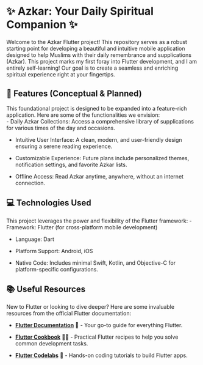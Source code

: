 <h1>✨ Azkar: Your Daily Spiritual Companion ✨</h1>
<p>Welcome to the Azkar Flutter project! This repository serves as a robust starting point for developing a beautiful and intuitive mobile application designed to help Muslims with their daily remembrance and supplications (Azkar). This project marks my first foray into Flutter development, and I am entirely self-learning! Our goal is to create a seamless and enriching spiritual experience right at your fingertips.</p>
<h2>🌟 Features (Conceptual & Planned)</h2>
<p>This foundational project is designed to be expanded into a feature-rich application. Here are some of the functionalities we envision:
    <br>
 -  Daily Azkar Collections: Access a comprehensive library of supplications for various times of the day and occasions.

-  Intuitive User Interface: A clean, modern, and user-friendly design ensuring a serene reading experience.

 -  Customizable Experience: Future plans include personalized themes, notification settings, and favorite Azkar lists.
   
 -  Offline Access: Read Azkar anytime, anywhere, without an internet connection.

</p>
<h2>💻 Technologies Used</h2>
<p>This project leverages the power and flexibility of the Flutter framework:
- Framework: Flutter (for cross-platform mobile development)

- Language: Dart

- Platform Support: Android, iOS

- Native Code: Includes minimal Swift, Kotlin, and Objective-C for platform-specific configurations.
</p>
<h2>📚 Useful Resources</h2>
<p>New to Flutter or looking to dive deeper? Here are some invaluable resources from the official Flutter documentation:

- <a href="https://flutter.dev/docs"><strong>Flutter Documentation</strong></a> 📖 - Your go-to guide for everything Flutter.

- <a href="https://docs.flutter.dev/cookbook"><strong>Flutter Cookbook</strong></a> 🧑‍🍳 - Practical Flutter recipes to help you solve common development tasks.
  
- <a href="https://docs.flutter.dev/codelabs"><strong>Flutter Codelabs</strong></a> 🧪 - Hands-on coding tutorials to build Flutter apps.

</p>

